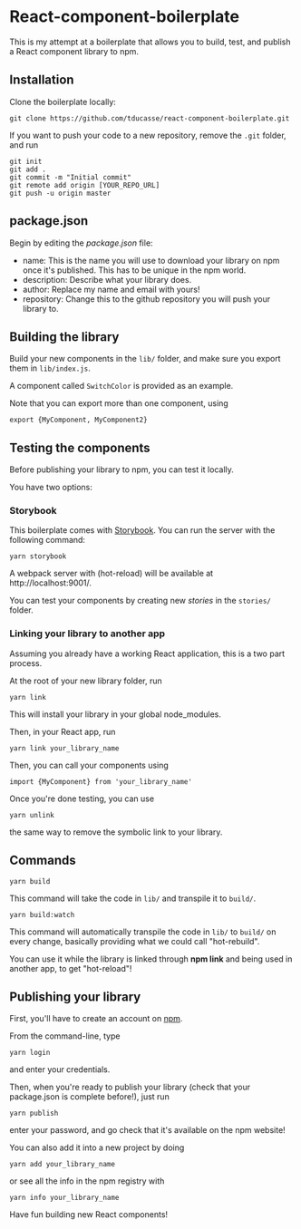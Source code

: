 # React-component-boilerplate

This is my attempt at a boilerplate that allows you to build, test, and publish a React component library to npm.

## Installation

Clone the boilerplate locally:

```
git clone https://github.com/tducasse/react-component-boilerplate.git
```

If you want to push your code to a new repository, remove the `.git` folder, and run

```
git init
git add .
git commit -m "Initial commit"
git remote add origin [YOUR_REPO_URL]
git push -u origin master
```

## package.json

Begin by editing the _package.json_ file:

* name: This is the name you will use to download your library on npm once it's published. This has to be unique in the npm world.
* description: Describe what your library does.
* author: Replace my name and email with yours!
* repository: Change this to the github repository you will push your library to.

## Building the library

Build your new components in the `lib/` folder, and make sure you export them in `lib/index.js`.

A component called `SwitchColor` is provided as an example.

Note that you can export more than one component, using

```
export {MyComponent, MyComponent2}
```

## Testing the components

Before publishing your library to npm, you can test it locally.

You have two options:

### Storybook

This boilerplate comes with [Storybook](https://storybook.js.org/basics/introduction/). You can run the server with the following command:

```
yarn storybook
```

A webpack server with (hot-reload) will be available at http://localhost:9001/.

You can test your components by creating new _stories_ in the `stories/` folder.

### Linking your library to another app

Assuming you already have a working React application, this is a two part process.

At the root of your new library folder, run

```
yarn link
```

This will install your library in your global node_modules.

Then, in your React app, run

```
yarn link your_library_name
```

Then, you can call your components using

```
import {MyComponent} from 'your_library_name'
```

Once you're done testing, you can use

```
yarn unlink
```

the same way to remove the symbolic link to your library.

## Commands

```
yarn build
```

This command will take the code in `lib/` and transpile it to `build/`.

```
yarn build:watch
```

This command will automatically transpile the code in `lib/` to `build/` on every change, basically providing what we could call "hot-rebuild".

You can use it while the library is linked through **npm link** and being used in another app, to get "hot-reload"!

## Publishing your library

First, you'll have to create an account on [npm](https://www.npmjs.com/).

From the command-line, type

```
yarn login
```

and enter your credentials.

Then, when you're ready to publish your library (check that your package.json is complete before!), just run

```
yarn publish
```

enter your password, and go check that it's available on the npm website!

You can also add it into a new project by doing

```
yarn add your_library_name
```

or see all the info in the npm registry with

```
yarn info your_library_name
```

Have fun building new React components!
